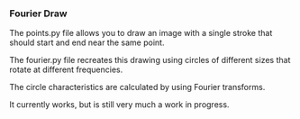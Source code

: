 ### Fourier Draw  

The points.py file allows you to draw an image with a single stroke that should start and end near the same point.

The fourier.py file recreates this drawing using circles of different sizes that rotate at different frequencies.

The circle characteristics are calculated by using Fourier transforms.

It currently works, but is still very much a work in progress.  
 
    
    
 
